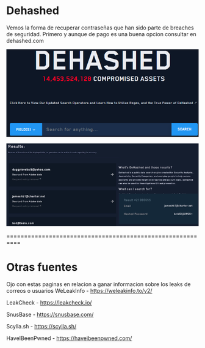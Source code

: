 Dehashed
========

Vemos la forma de recuperar contraseñas que han sido parte de breaches de seguridad.
Primero y aunque de pago es una buena opcion consultar en dehashed.com

![Diagrama explicativo](./imagen1.png)

![Diagrama explicativo](./imagen2.png)

==========================================================

Otras fuentes
=============

Ojo con estas paginas en relacion a ganar informacion sobre los leaks de correos o usuarios
WeLeakInfo - https://weleakinfo.to/v2/

LeakCheck - https://leakcheck.io/

SnusBase - https://snusbase.com/

Scylla.sh - https://scylla.sh/

HaveIBeenPwned - https://haveibeenpwned.com/
